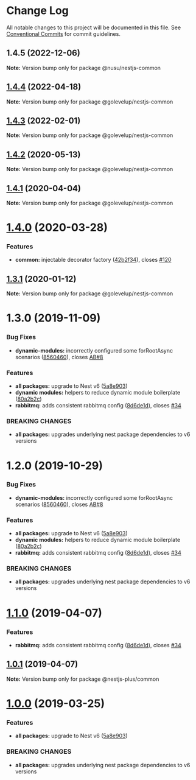 # Change Log

All notable changes to this project will be documented in this file.
See [Conventional Commits](https://conventionalcommits.org) for commit guidelines.

## 1.4.5 (2022-12-06)

**Note:** Version bump only for package @nusu/nestjs-common





## [1.4.4](https://github.com/golevelup/nestjs/compare/@golevelup/nestjs-common@1.4.3...@golevelup/nestjs-common@1.4.4) (2022-04-18)

**Note:** Version bump only for package @golevelup/nestjs-common

## [1.4.3](https://github.com/golevelup/nestjs/compare/@golevelup/nestjs-common@1.4.2...@golevelup/nestjs-common@1.4.3) (2022-02-01)

**Note:** Version bump only for package @golevelup/nestjs-common

## [1.4.2](https://github.com/golevelup/nestjs/compare/@golevelup/nestjs-common@1.4.1...@golevelup/nestjs-common@1.4.2) (2020-05-13)

**Note:** Version bump only for package @golevelup/nestjs-common

## [1.4.1](https://github.com/golevelup/nestjs/compare/@golevelup/nestjs-common@1.4.0...@golevelup/nestjs-common@1.4.1) (2020-04-04)

**Note:** Version bump only for package @golevelup/nestjs-common

# [1.4.0](https://github.com/golevelup/nestjs/compare/@golevelup/nestjs-common@1.3.1...@golevelup/nestjs-common@1.4.0) (2020-03-28)

### Features

- **common:** injectable decorator factory ([42b2f34](https://github.com/golevelup/nestjs/commit/42b2f34)), closes [#120](https://github.com/golevelup/nestjs/issues/120)

## [1.3.1](https://github.com/golevelup/nestjs/compare/@golevelup/nestjs-common@1.3.0...@golevelup/nestjs-common@1.3.1) (2020-01-12)

**Note:** Version bump only for package @golevelup/nestjs-common

# 1.3.0 (2019-11-09)

### Bug Fixes

- **dynamic-modules:** incorrectly configured some forRootAsync scenarios ([8560460](https://github.com/golevelup/nestjs/commit/8560460)), closes [AB#8](https://github.com/AB/issues/8)

### Features

- **all packages:** upgrade to Nest v6 ([5a8e903](https://github.com/golevelup/nestjs/commit/5a8e903))
- **dynamic modules:** helpers to reduce dynamic module boilerplate ([80a2b2c](https://github.com/golevelup/nestjs/commit/80a2b2c))
- **rabbitmq:** adds consistent rabbitmq config ([8d6de1d](https://github.com/golevelup/nestjs/commit/8d6de1d)), closes [#34](https://github.com/golevelup/nestjs/issues/34)

### BREAKING CHANGES

- **all packages:** upgrades underlying nest package dependencies to v6 versions

# 1.2.0 (2019-10-29)

### Bug Fixes

- **dynamic-modules:** incorrectly configured some forRootAsync scenarios ([8560460](https://github.com/golevelup/nestjs/commit/8560460)), closes [AB#8](https://github.com/AB/issues/8)

### Features

- **all packages:** upgrade to Nest v6 ([5a8e903](https://github.com/golevelup/nestjs/commit/5a8e903))
- **dynamic modules:** helpers to reduce dynamic module boilerplate ([80a2b2c](https://github.com/golevelup/nestjs/commit/80a2b2c))
- **rabbitmq:** adds consistent rabbitmq config ([8d6de1d](https://github.com/golevelup/nestjs/commit/8d6de1d)), closes [#34](https://github.com/golevelup/nestjs/issues/34)

### BREAKING CHANGES

- **all packages:** upgrades underlying nest package dependencies to v6 versions

# [1.1.0](https://github.com/WonderPanda/nestjs-plus/compare/@nestjs-plus/common@1.0.1...@nestjs-plus/common@1.1.0) (2019-04-07)

### Features

- **rabbitmq:** adds consistent rabbitmq config ([8d6de1d](https://github.com/WonderPanda/nestjs-plus/commit/8d6de1d)), closes [#34](https://github.com/WonderPanda/nestjs-plus/issues/34)

## [1.0.1](https://github.com/WonderPanda/nestjs-plus/compare/@nestjs-plus/common@1.0.0...@nestjs-plus/common@1.0.1) (2019-04-07)

**Note:** Version bump only for package @nestjs-plus/common

# [1.0.0](https://github.com/WonderPanda/nestjs-plus/compare/@nestjs-plus/common@0.3.0...@nestjs-plus/common@1.0.0) (2019-03-25)

### Features

- **all packages:** upgrade to Nest v6 ([5a8e903](https://github.com/WonderPanda/nestjs-plus/commit/5a8e903))

### BREAKING CHANGES

- **all packages:** upgrades underlying nest package dependencies to v6 versions
